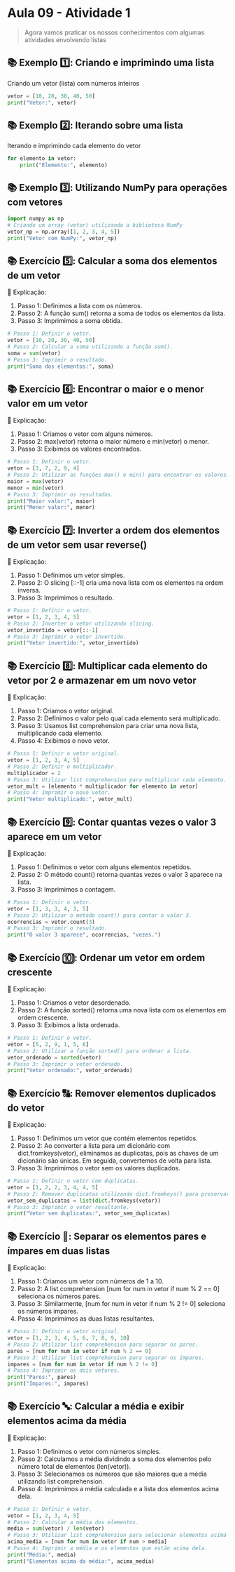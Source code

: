 # Aula 09 - Atividade 1
> Agora vamos praticar os nossos conhecimentos com algumas atividades envolvendo listas

## :books: Exemplo :one:: Criando e imprimindo uma lista

Criando um vetor (lista) com números inteiros

```python
vetor = [10, 20, 30, 40, 50]
print("Vetor:", vetor)
```

## :books: Exemplo :two:: Iterando sobre uma lista

Iterando e imprimindo cada elemento do vetor
```python
for elemento in vetor:
    print("Elemento:", elemento)
```

## :books: Exemplo :three:: Utilizando NumPy para operações com vetores

```python 
import numpy as np
# Criando um array (vetor) utilizando a biblioteca NumPy
vetor_np = np.array([1, 2, 3, 4, 5])
print("Vetor com NumPy:", vetor_np)
```

## :books: Exercício :five:: Calcular a soma dos elementos de um vetor

:scroll: Explicação:
1. Passo 1: Definimos a lista com os números.
2. Passo 2: A função sum() retorna a soma de todos os elementos da lista.
3. Passo 3: Imprimimos a soma obtida.


```python 
# Passo 1: Definir o vetor.
vetor = [10, 20, 30, 40, 50]
# Passo 2: Calcular a soma utilizando a função sum().
soma = sum(vetor)
# Passo 3: Imprimir o resultado.
print("Soma dos elementos:", soma)
```

## :books: Exercício :six:: Encontrar o maior e o menor valor em um vetor

:scroll:  Explicação:
1. Passo 1: Criamos o vetor com alguns números.
2. Passo 2: max(vetor) retorna o maior número e min(vetor) o menor.
3. Passo 3: Exibimos os valores encontrados.

```python 
# Passo 1: Definir o vetor.
vetor = [3, 7, 2, 9, 4]
# Passo 2: Utilizar as funções max() e min() para encontrar os valores.
maior = max(vetor)
menor = min(vetor)
# Passo 3: Imprimir os resultados.
print("Maior valor:", maior)
print("Menor valor:", menor)
```

## :books: Exercício :seven:: Inverter a ordem dos elementos de um vetor sem usar reverse()

:scroll: Explicação:
1. Passo 1: Definimos um vetor simples.
2. Passo 2: O slicing [::-1] cria uma nova lista com os elementos na ordem inversa.
3. Passo 3: Imprimimos o resultado.

```python 
# Passo 1: Definir o vetor.
vetor = [1, 2, 3, 4, 5]
# Passo 2: Inverter o vetor utilizando slicing.
vetor_invertido = vetor[::-1]
# Passo 3: Imprimir o vetor invertido.
print("Vetor invertido:", vetor_invertido)
```

## :books: Exercício :eight:: Multiplicar cada elemento do vetor por 2 e armazenar em um novo vetor

:scroll: Explicação:
1. Passo 1: Criamos o vetor original.
2. Passo 2: Definimos o valor pelo qual cada elemento será multiplicado.
3. Passo 3: Usamos list comprehension para criar uma nova lista, multiplicando cada elemento.
4. Passo 4: Exibimos o novo vetor.

```python
# Passo 1: Definir o vetor original.
vetor = [1, 2, 3, 4, 5]
# Passo 2: Definir o multiplicador.
multiplicador = 2
# Passo 3: Utilizar list comprehension para multiplicar cada elemento.
vetor_mult = [elemento * multiplicador for elemento in vetor]
# Passo 4: Imprimir o novo vetor.
print("Vetor multiplicado:", vetor_mult)
```

## :books: Exercício :nine:: Contar quantas vezes o valor 3 aparece em um vetor

:scroll: Explicação:
1. Passo 1: Definimos o vetor com alguns elementos repetidos.
2. Passo 2: O método count() retorna quantas vezes o valor 3 aparece na lista.
3. Passo 3: Imprimimos a contagem.

```python
# Passo 1: Definir o vetor.
vetor = [1, 3, 3, 4, 3, 5]
# Passo 2: Utilizar o método count() para contar o valor 3.
ocorrencias = vetor.count(3)
# Passo 3: Imprimir o resultado.
print("O valor 3 aparece", ocorrencias, "vezes.")
```

## :books: Exercício :keycap_ten:: Ordenar um vetor em ordem crescente

:scroll: Explicação:
1. Passo 1: Criamos o vetor desordenado.
2. Passo 2: A função sorted() retorna uma nova lista com os elementos em ordem crescente.
3. Passo 3: Exibimos a lista ordenada.

```python
# Passo 1: Definir o vetor.
vetor = [5, 2, 9, 1, 5, 6]
# Passo 2: Utilizar a função sorted() para ordenar a lista.
vetor_ordenado = sorted(vetor)
# Passo 3: Imprimir o vetor ordenado.
print("Vetor ordenado:", vetor_ordenado)
```

## :books: Exercício :capital_abcd:: Remover elementos duplicados do vetor

:scroll: Explicação:
1. Passo 1: Definimos um vetor que contém elementos repetidos.
2. Passo 2: Ao converter a lista para um dicionário com dict.fromkeys(vetor), eliminamos as duplicatas, pois as chaves de um dicionário são únicas. Em seguida, convertemos de volta para lista.
3. Passo 3: Imprimimos o vetor sem os valores duplicados.

```python 
# Passo 1: Definir o vetor com duplicatas.
vetor = [1, 2, 2, 3, 4, 4, 5]
# Passo 2: Remover duplicatas utilizando dict.fromkeys() para preservar a ordem.
vetor_sem_duplicatas = list(dict.fromkeys(vetor))
# Passo 3: Imprimir o vetor resultante.
print("Vetor sem duplicatas:", vetor_sem_duplicatas)
```

## :books: Exercício :abcd:: Separar os elementos pares e ímpares em duas listas

:scroll: Explicação:
1. Passo 1: Criamos um vetor com números de 1 a 10.
2. Passo 2: A list comprehension [num for num in vetor if num % 2 == 0] seleciona os números pares.
3. Passo 3: Similarmente, [num for num in vetor if num % 2 != 0] seleciona os números ímpares.
4. Passo 4: Imprimimos as duas listas resultantes.

```python 
# Passo 1: Definir o vetor original.
vetor = [1, 2, 3, 4, 5, 6, 7, 8, 9, 10]
# Passo 2: Utilizar list comprehension para separar os pares.
pares = [num for num in vetor if num % 2 == 0]
# Passo 3: Utilizar list comprehension para separar os ímpares.
impares = [num for num in vetor if num % 2 != 0]
# Passo 4: Imprimir os dois vetores.
print("Pares:", pares)
print("Ímpares:", impares)
```

## :books: Exercício :abc:: Calcular a média e exibir elementos acima da média

:scroll: Explicação:
1. Passo 1: Definimos o vetor com números simples.
2. Passo 2: Calculamos a média dividindo a soma dos elementos pelo número total de elementos (len(vetor)).
3. Passo 3: Selecionamos os números que são maiores que a média utilizando list comprehension.
4. Passo 4: Imprimimos a média calculada e a lista dos elementos acima dela.

```Python 
# Passo 1: Definir o vetor.
vetor = [1, 2, 3, 4, 5]
# Passo 2: Calcular a média dos elementos.
media = sum(vetor) / len(vetor)
# Passo 3: Utilizar list comprehension para selecionar elementos acima da média.
acima_media = [num for num in vetor if num > media]
# Passo 4: Imprimir a média e os elementos que estão acima dela.
print("Média:", media)
print("Elementos acima da média:", acima_media)
```


